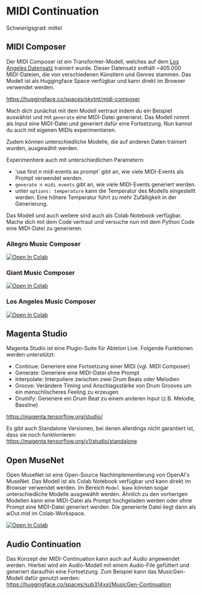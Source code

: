 # MIDI Continuation

Schwierigsgrad: mittel

## MIDI Composer

Der MIDI Composer ist ein Transformer-Modell, welches auf dem [Los Angeles Datensatz](https://huggingface.co/datasets/projectlosangeles/Los-Angeles-MIDI-Dataset) trainiert wurde. Dieser Datensatz enthält ~405.000 MIDI-Dateien, die von verschiedenen Künstlern und Genres stammen. Das Modell ist als Huggingface Space verfügbar und kann direkt im Browser verwendet werden. 

https://huggingface.co/spaces/skytnt/midi-composer

Mach dich zunächst mit dem Modell vertraut indem du ein Beispiel auswählst und mit `generate` eine MIDI-Datei generierst. Das Modell nimmt als Input eine MIDI-Datei und generiert dafür eine Fortsetzung.
Nun kannst du auch mit eigenen MIDIs experimentieren.

Zudem können unterschiedliche Modelle, die auf anderen Daten trainiert wurden, ausgewählt werden. 

Experimentiere auch mit unterschiedlichen Parametern:

- 'use first n midi events as prompt` gibt an, wie viele MIDI-Events als Prompt verwendet werden.
- `generate n midi events` gibt an, wie viele MIDI-Events generiert werden.
- unter `options: temperature` kann die Temperatur des Modells eingestellt werden. Eine höhere Temperatur führt zu mehr Zufälligkeit in der Generierung.

Das Modell und auch weitere sind auch als Colab Notebook verfügbar. Mache dich mit dem Code vertraut und versuche nun mit dem Python Code eine MIDI-Datei zu generieren.

### Allegro Music Composer
[![Open In Colab][colab-badge]][colab-notebook1]

[colab-notebook1]: <https://colab.research.google.com/github/langMatthias/ai-intro/blob/main/exercises/medium/04 - MIDI Continuation/Allegro_Music_Transformer_Composer.ipynb>
[colab-badge]: <https://colab.research.google.com/assets/colab-badge.svg>

### Giant Music Composer
[![Open In Colab][colab-badge]][colab-notebook3]

[colab-notebook3]: <https://colab.research.google.com/github/langMatthias/ai-intro/blob/main/exercises/medium/04 - MIDI Continuation/Giant_Music_Transformer_Composer.ipynb>
[colab-badge]: <https://colab.research.google.com/assets/colab-badge.svg>

### Los Angeles Music Composer
[![Open In Colab][colab-badge]][colab-notebook4]

[colab-notebook4]: <https://colab.research.google.com/github/langMatthias/ai-intro/blob/main/exercises/medium/01 - MIDI Continuation/Los_Angeles_Music_Composer_Edition.ipynb>
[colab-badge]: <https://colab.research.google.com/assets/colab-badge.svg>


## Magenta Studio
Magenta Studio ist eine Plugin-Suite für Ableton Live. Folgende Funktionen werden unterstützt:
- Continue: Generiere eine Fortsetzung einer MIDI (vgl. MIDI Composer)
- Generate: Generiere eine MIDI-Datei ohne Prompt
- Interpolate: Interpoliere zwischen zwei Drum Beats oder Melodien
- Groove: Verändere Timing und Anschlagsstärke von Drum Grooves um ein menschlischeres Feeling zu erzeugen
- Drumify: Generiere ein Drum Beat zu einem anderen Input (z.B. Melodie, Bassline)

https://magenta.tensorflow.org/studio/

Es gibt auch Standalone Versionen, bei denen allerdings nicht garantiert ist, dass sie noch funktionieren:
https://magenta.tensorflow.org/v1/studio/standalone


## Open MuseNet

Open MuseNet ist eine Open-Source Nachimplementierung von OpenAI's MuseNet. Das Modell ist als Colab Notebook verfügbar und kann direkt im Browser verwendet werden. Im Bereich `Model Name` können sogar unterschiedliche Modelle ausgewählt werden. Ähnlich zu den vorherigen Modellen kann eine MIDI-Datei als Prompt hochgeladen werden oder ohne Prompt eine MIDI-Datei generiert werden. Die generierte Datei liegt dann als aiOut.mid im Colab-Workspace.

[![Open In Colab][colab-badge]][colab-notebook2]

[colab-notebook2]: <https://colab.research.google.com/github/langMatthias/ai-intro/blob/main/exercises/medium/01 - MIDI Continuation/midgeneasy_prod3_0.ipynb>
[colab-badge]: <https://colab.research.google.com/assets/colab-badge.svg>


## Audio Continuation

Das Konzept der MIDI-Continuation kann auch auf Audio angewendet werden. Hierbei wird ein Audio-Modell mit einem Audio-File gefüttert und generiert daraufhin eine Fortsetzung. Zum Beispiel kann das MusicGen-Modell dafür genutzt werden: https://huggingface.co/spaces/sub314xxl/MusicGen-Continuation